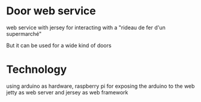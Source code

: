 # Door web service

web service with jersey for interacting with a "rideau de fer d'un supermarché"

But it can be used for a wide kind of doors

# Technology

using arduino as hardware, raspberry pi for exposing the arduino to the web jetty as web server and jersey as web framework